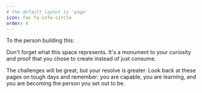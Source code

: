 ```yaml
---
# the default layout is 'page'
icon: fas fa-info-circle
order: 4
---
```


To the person building this:

Don't forget what this space represents. It's a monument to your curiosity and proof that you chose to create instead of just consume.

The challenges will be great, but your resolve is greater. Look back at these pages on tough days and remember: you are capable, you are learning, and you are becoming the person you set out to be.
